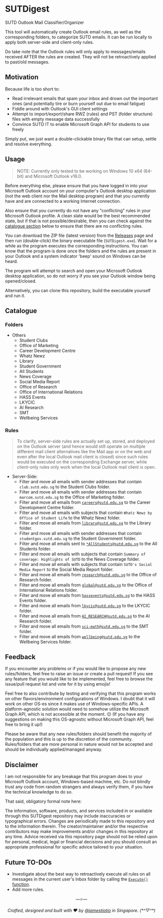 # SUTDigest

SUTD Outlook Mail Classifier/Organizer

This tool will automatically create Outlook email rules, as well as the corresponding folders, to categorize SUTD emails. It can be run locally to apply both server-side and client-only rules.

Do take note that the Outlook rules will only apply to messages/emails received AFTER the rules are created. They will not be retroactively applied to past/old messages.

## Motivation

Because life is too short to:

- Read irrelevant emails that spam your inbox and drown out the important ones (and potentially tire or burn yourself out due to email fatigue)
- Fiddle around with Outlook's GUI client settings
- Attempt to import/export/share RWZ (rules) and PST (folder structure) files with empty message data successfully
- Convince SUTD IT to enable Microsoft Graph API for students to use freely

Simply put, we just want a double-clickable binary file that can setup, settle and resolve everything.

## Usage

> NOTE: Currently only tested to be working on Windows 10 x64 (64-bit) and Microsoft Outlook v16.0.

Before everything else, please ensure that you have logged in into your Microsoft Outlook account on your computer's Outlook desktop application (not the web client nor the Mail desktop program) and that you currently have and are connected to a working Internet connection.

Also ensure that you currently do not have any "conflicting" rules in your Microsoft Outlook profile. A clean slate would be the best recommended state, but if that is not possible/desirable, then you can check against the [catalogue section](#catalogue) below to ensure that there are no conflicting rules.

You can download the ZIP file (latest version) from the [Releases](https://github.com/jamestiotio/SUTDigest/releases/latest) page and then run (double-click) the binary executable file (`SUTDigest.exe`). Wait for a while as the program executes the corresponding instructions. You can know that the program is done once the folders and the rules are present in your Outlook and a system indicator 'beep' sound on Windows can be heard.

The program will attempt to search and open your Microsoft Outlook desktop application, so do not worry if you see your Outlook window being opened/closed.

Alternatively, you can clone this repository, build the executable yourself and run it.

## Catalogue

### Folders

- Others
  - Student Clubs
  - Office of Marketing
  - Career Development Centre
  - Whatz Newz
  - Library
  - Student Government
  - All Students
  - News Coverage
  - Social Media Report
  - Office of Research
  - Office of International Relations
  - HASS Events
  - LKYCIC
  - AI Research
  - SMT
  - Wellbeing Services

### Rules

> To clarify, server-side rules are actually set up, stored, and deployed on the Outlook server (and hence would still operate on multiple different mail client alternatives like the Mail app or on the web and even after the local Outlook mail client is closed) since such rules would be executed on the corresponding Exchange server, while client-only rules only work when the local Outlook mail client is open.

- Server-Side:
  - Filter and move all emails with sender addresses that contain `club.sutd.edu.sg` to the Student Clubs folder.
  - Filter and move all emails with sender addresses that contain `marcom.sutd.edu.sg` to the Office of Marketing folder.
  - Filter and move all emails from [`careers@sutd.edu.sg`](mailto:careers@sutd.edu.sg) to the Career Development Centre folder.
  - Filter and move all emails with subjects that contain `Whatz Newz by Office of Student Life` to the Whatz Newz folder.
  - Filter and move all emails from [`library@sutd.edu.sg`](mailto:library@sutd.edu.sg) to the Library folder.
  - Filter and move all emails with sender addresses that contain `studentgov.sutd.edu.sg` to the Student Government folder.
  - Filter and move all emails sent to [`*AllStudents@sutd.edu.sg`](mailto:*AllStudents@sutd.edu.sg) to the All Students folder.
  - Filter and move all emails with subjects that contain `Summary of coverage: Highlights of SUTD` to the News Coverage folder.
  - Filter and move all emails with subjects that contain `SUTD's Social Media Report` to the Social Media Report folder.
  - Filter and move all emails from [`research@sutd.edu.sg`](mailto:research@sutd.edu.sg) to the Office of Research folder.
  - Filter and move all emails from [`global@sutd.edu.sg`](mailto:global@sutd.edu.sg) to the Office of International Relations folder.
  - Filter and move all emails from [`hassevents@sutd.edu.sg`](mailto:hassevents@sutd.edu.sg) to the HASS Events folder.
  - Filter and move all emails from [`lkycic@sutd.edu.sg`](mailto:lkycic@sutd.edu.sg) to the LKYCIC folder.
  - Filter and move all emails from [`AI_RESEARCH@sutd.edu.sg`](mailto:AI_RESEARCH@sutd.edu.sg) to the AI Research folder.
  - Filter and move all emails from [`sci-math@sutd.edu.sg`](mailto:sci-math@sutd.edu.sg) to the SMT folder.
  - Filter and move all emails from [`wellbeing@sutd.edu.sg`](mailto:wellbeing@sutd.edu.sg) to the Wellbeing Services folder.

## Feedback

If you encounter any problems or if you would like to propose any new rules/folders, feel free to raise an issue or create a pull request! If you see any feature that you would like to be implemented, feel free to browse the issue/pull request list and vote for it by using emojis!

Feel free to also contribute by testing and verifying that this program works on other flavors/environment configurations of Windows. I doubt that it will work on other OS-es since it makes use of Windows-specific APIs. A platform-agnostic solution would need to somehow utilize the Microsoft Graph API, which is not accessible at the moment. 😔 (If you have any suggestions on making this OS-agnostic without Microsoft Graph API, feel free to bring it up!)

Please be aware that any new rules/folders should benefit the majority of the population and this is up to the discretion of the community. Rules/folders that are more personal in nature would not be accepted and should be individually applied/managed anyway.

## Disclaimer

I am not responsible for any breakage that this program does to your Microsoft Outlook account, Windows-based machine, etc. Do not blindly trust any code from random strangers and always verify them, if you have the technical knowledge to do so.

That said, obligatory formal note here:

The information, software, products, and services included in or available through this SUTDigest repository may include inaccuracies or typographical errors. Changes are periodically made to this repository and to the information therein. The creator/maintainer and/or the respective contributors may make improvements and/or changes in this repository at any time. Advice received via this repository page should not be relied upon for personal, medical, legal or financial decisions and you should consult an appropriate professional for specific advice tailored to your situation.

## Future TO-DOs

- Investigate about the best way to retroactively execute all rules on all messages in the current user's Inbox folder by calling the [`Execute()` function](https://docs.microsoft.com/en-us/dotnet/api/microsoft.office.interop.outlook._rule.execute).
- Add more rules.

<p align="center">&mdash;⭐&mdash;</p>
<p align="center"><i>Crafted, designed and built with ❤️ by <a href="https://github.com/jamestiotio">@jamestiotio</a> in Singapore. (*^▽^*)</i></p>
